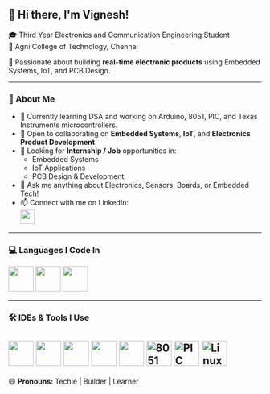 ## 👋 Hi there, I'm Vignesh!

🎓 Third Year Electronics and Communication Engineering Student  
🏫 Agni College of Technology, Chennai

🔧 Passionate about building **real-time electronic products** using Embedded Systems, IoT, and PCB Design.

---

### 🚀 About Me
- 🌱 Currently learning DSA and working on Arduino, 8051, PIC, and Texas Instruments microcontrollers.
- 🤝 Open to collaborating on **Embedded Systems**, **IoT**, and **Electronics Product Development**.
- 💼 Looking for **Internship / Job** opportunities in:
  - Embedded Systems  
  - IoT Applications  
  - PCB Design & Development
- 💬 Ask me anything about Electronics, Sensors, Boards, or Embedded Tech!
- 📫 Connect with me on LinkedIn:  
  [<img src="https://img.icons8.com/fluency/48/linkedin.png" height="28"/>](https://www.linkedin.com/in/vignesh-sugunathan-50320926a)

---

### 💻 Languages I Code In
<img height="50" width="50" src="https://img.icons8.com/color/48/000000/c-programming.png" /> <img height="50" width="50" src="https://img.icons8.com/color/48/000000/c-plus-plus-logo.png" /> <img height="50" width="50" src="https://img.icons8.com/color/48/000000/python.png" />

---

### 🛠️ IDEs & Tools I Use
<img height="50" width="50" src="https://img.icons8.com/color/48/000000/visual-studio-code-2019.png"/> <img height="50" width="50" src="https://img.icons8.com/color/48/000000/pycharm.png"/> <img height="50" width="50" src="https://img.icons8.com/color/48/000000/git.png"/> <img height="50" width="50" src="https://img.icons8.com/fluency/48/arduino.png"/> <img height="50" width="50" src="https://img.icons8.com/color/48/raspberry-pi.png"/>
<img height="50" width="50" src="https://img.icons8.com/external-flat-icons-inmotus-design/67/external-8051-electronic-devices-flat-icons-inmotus-design.png" title="8051 Microcontroller"/> <img height="50" width="50" src="https://img.icons8.com/external-outline-juicy-fish/60/external-chip-electronics-outline-outline-juicy-fish.png" title="PIC Microcontroller"/> <img height="50" width="50" src="https://img.icons8.com/color/48/linux.png" title="Linux OS"/>
---

😄 **Pronouns:** Techie | Builder | Learner  
